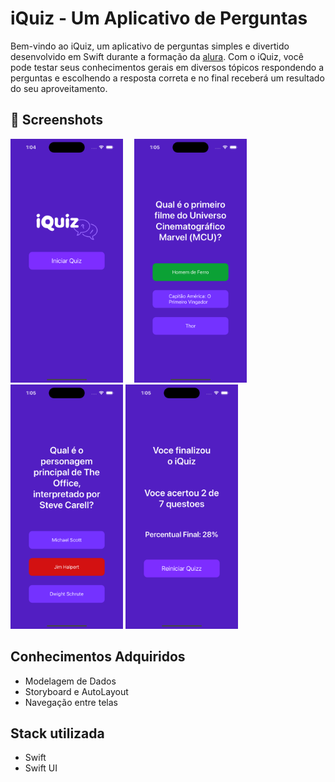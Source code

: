 # iQuiz - Um Aplicativo de Perguntas

Bem-vindo ao iQuiz, um aplicativo de perguntas simples e divertido desenvolvido em Swift durante a formação da [alura](https://cursos.alura.com.br/formacao-domine-linguagem-swift). Com o iQuiz, você pode testar seus conhecimentos gerais em diversos tópicos respondendo a perguntas e escolhendo a resposta correta e no final receberá um resultado do seu aproveitamento.

## :camera_flash: Screenshots
<!-- You can add more screenshots here if you like -->
<img src="https://github.com/ViniciusWessner/iQuizz-app/blob/main/home.png" width="180">&emsp;
<img src="https://github.com/ViniciusWessner/iQuizz-app/blob/main/acerto.png" width="180">&emsp;
<img src="https://github.com/ViniciusWessner/iQuizz-app/blob/main/erro.png" width="180">
<img src="https://github.com/ViniciusWessner/iQuizz-app/blob/main/result.png" width="180">

## Conhecimentos Adquiridos

- Modelagem de Dados
- Storyboard e AutoLayout
- Navegação entre telas

## Stack utilizada

- Swift
- Swift UI
